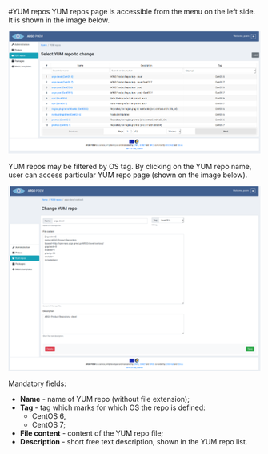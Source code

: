 #YUM repos
YUM repos page is accessible from the menu on the left side. It is shown in the image below.

![SuperAdmin YUM repos](figures/superadmin_repos.png)

YUM repos may be filtered by OS tag. By clicking on the YUM repo name, user can access particular YUM repo page (shown on the image below). 

![Superadmin YUM repo details](figures/superadmin_repos_detail.png)

Mandatory fields:
* **Name** - name of YUM repo (without file extension);
* **Tag** - tag which marks for which OS the repo is defined:
    * CentOS 6,
    * CentOS 7;
* **File content** - content of the YUM repo file;
* **Description** - short free text description, shown in the YUM repo list.
